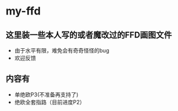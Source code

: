 # my-ffd
## 这里装一些本人写的或者魔改过的FFD画图文件
+ 由于水平有限，难免会有奇奇怪怪的bug  
+ 欢迎反馈
## 内容有
+ 单绝欧P3(不准备再支持了)
+ 绝欧全套指路（目前进度P2）
